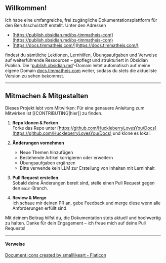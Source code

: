 ## Willkommen!

Ich habe eine umfangreiche, frei zugängliche Dokumentationsplattform für den Berufsschulstoff erstellt. Unter den Adressen

- [https://publish.obsidian.md/bs-timmatheis-com](https://publish.obsidian.md/bs-timmatheis-com)
- [https://docs.timmatheis.com/](https://docs.timmatheis.com/)

findest du sämtliche Lektionen, Lernhilfen, Übungsaufgaben und Verweise auf weiterführende Ressourcen – gepflegt und strukturiert in Obsidian Publish. Die '[publish.obsidian.md](https://publish.obsidian.md/bs-timmatheis-com)'-Domain leitet automatisch auf meine eigene Domain [docs.timmatheis.com](https://docs.timmatheis.com/) weiter, sodass du stets die aktuellste Version zu sehen bekommst.

---

## Mitmachen & Mitgestalten

Dieses Projekt lebt vom Mitwirken:
Für eine genauere Anleitung zum Mitwirken ist [[CONTRIBUTING|hier]] zu finden.

1. **Repo klonen & Forken**  
    Forke das Repo unter [https://github.com/HuckleberryLovesYou/Docs](https://github.com/HuckleberryLovesYou/Docs) und klone es lokal.

2. **Änderungen vornehmen**
	- Neue Themen hinzufügen 
	- Bestehende Artikel korrigieren oder erweitern
	- Übungsaufgaben ergänzen
	- Bitte verwende kein LLM zur Erstellung von Inhalten mit Lerninhalt

3. **Pull Request erstellen**  
    Sobald deine Änderungen bereit sind, stelle einen Pull Request gegen den `main`-Branch.

4. **Review & Merge**  
    Ich schaue mir deinen PR an, gebe Feedback und merge diese wenn alle Anforderungen erfüllt sind.

Mit deinem Beitrag hilfst du, die Dokumentation stets aktuell und hochwertig zu halten. Danke für dein Engagement – ich freue mich auf deine Pull Requests!


---

#### Verweise

[Document icons created by smalllikeart - Flaticon](https://www.flaticon.com/free-icons/document)